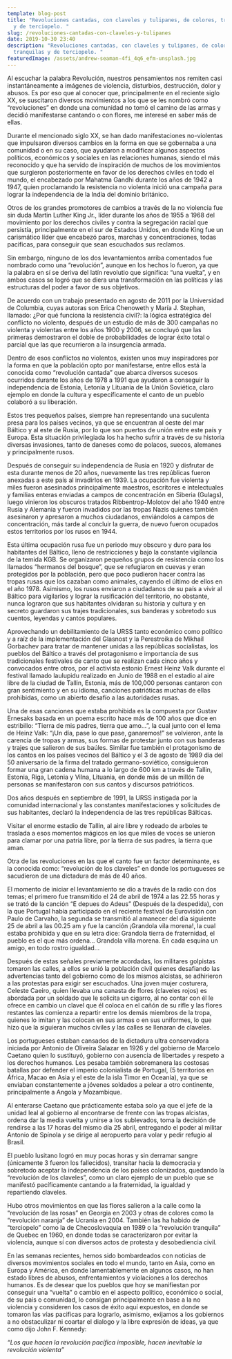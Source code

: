 ```yaml
---
template: blog-post
title: "Revoluciones cantadas, con claveles y tulipanes, de colores, tranquilas
  y de terciopelo. "
slug: /revoluciones-cantadas-con-claveles-y-tulipanes
date: 2019-10-30 23:40
description: "Revoluciones cantadas, con claveles y tulipanes, de colores,
  tranquilas y de terciopelo. "
featuredImage: /assets/andrew-seaman-4fi_4q6_efm-unsplash.jpg
---
```

Al escuchar la palabra Revolución, nuestros pensamientos nos remiten casi instantáneamente a imágenes de violencia, disturbios, destrucción, dolor y abusos. Es por eso que al conocer que, principalmente en el reciente siglo XX, se suscitaron diversos movimientos a los que se les nombró como “revoluciones” en donde una comunidad no tomó el camino de las armas y decidió manifestarse cantando o con flores, me interesé en saber más de ellas. 

Durante el mencionado siglo XX, se han dado manifestaciones no-violentas que impulsaron diversos cambios en la forma en que se gobernaba a una comunidad o en su caso, que ayudaron a modificar algunos aspectos políticos, económicos y sociales en las relaciones humanas, siendo el más reconocido y que ha servido de inspiración de muchos de los movimientos que surgieron posteriormente en favor de los derechos civiles en todo el mundo, el encabezado por Mahatma Gandhi durante los años de 1942 a 1947, quien proclamando la resistencia no violenta inició una campaña para lograr la independencia de la India del dominio británico. 

Otros de los grandes promotores de cambios a través de la no violencia fue sin duda Martin Luther King Jr., líder durante los años de 1955 a 1968 del movimiento por los derechos civiles y contra la segregación racial que persistía, principalmente en el sur de Estados Unidos, en donde King fue un carismático líder que encabezó paros, marchas y concentraciones, todas pacificas, para conseguir que sean escuchados sus reclamos.

Sin embargo, ninguno de los dos levantamientos arriba comentados fue nombrado como una “revolución”, aunque en los hechos lo fueron, ya que la palabra en sí se deriva del latín revolutio que significa: “una vuelta”, y en ambos casos se logró que se diera una transformación en las políticas y las estructuras del poder a favor de sus objetivos.

De acuerdo con un trabajo presentado en agosto de 2011 por la Universidad de Columbia, cuyas autoras son Erica Chenoweth y María J. Stephan, llamado: ¿Por qué funciona la resistencia civil?: la lógica estratégica del conflicto no violento, después de un estudio de más de 300 campañas no violenta y violentas entre los años 1900 y 2006, se concluyó que las primeras demostraron el doble de probabilidades de lograr éxito total o parcial que las que recurrieron a la insurgencia armada.

Dentro de esos conflictos no violentos, existen unos muy inspiradores por la forma en que la población opto por manifestarse, entre ellos está la conocida como “revolución cantada” que abarca diversos sucesos ocurridos durante los años de 1978 a 1991 que ayudaron a conseguir la independencia de Estonia, Letonia y Lituania de la Unión Soviética, claro ejemplo en donde la cultura y específicamente el canto de un pueblo colaboró a su liberación.

Estos tres pequeños países, siempre han representando una suculenta presa para los países vecinos, ya que se encuentran al oeste del mar Báltico y al este de Rusia, por lo que son puertos de unión entre este país y Europa. Esta situación privilegiada los ha hecho sufrir a través de su historia diversas invasiones, tanto de daneses como de polacos, suecos, alemanes y principalmente rusos.

Después de conseguir su independencia de Rusia en 1920 y disfrutar de esta durante menos de 20 años, nuevamente las tres repúblicas fueron anexadas a este país al invadirlos en 1939. La ocupación fue violenta y miles fueron asesinados principalmente maestros, escritores e intelectuales y familias enteras enviadas a campos de concentración en Siberia (Gulags), luego vinieron los obscuros tratados Ribbentrop-Molotov del año 1940 entre Rusia y Alemania y fueron invadidos por las tropas Nazis quienes también asesinaron y apresaron a muchos ciudadanos, enviándolos a campos de concentración, más tarde al concluir la guerra, de nuevo fueron ocupados estos territorios por los rusos en 1944.

Esta última ocupación rusa fue un periodo muy obscuro y duro para los habitantes del Báltico, lleno de restricciones y bajo la constante vigilancia de la temida KGB. Se organizaron pequeños grupos de resistencia como los llamados “hermanos del bosque”, que se refugiaron en cuevas y eran protegidos por la población, pero que poco pudieron hacer contra las tropas rusas que los cazaban como animales, cayendo el último de ellos en el año 1978. Asimismo, los rusos enviaron a ciudadanos de su país a vivir al Báltico para vigilarlos y lograr la rusificación del territorio, no obstante, nunca lograron que sus habitantes olvidaran su historia y cultura y en secreto guardaron sus trajes tradicionales, sus banderas y sobretodo sus cuentos, leyendas y cantos populares. 

Aprovechando un debilitamiento de la URSS tanto económico como político y a raíz de la implementación del Glasnost y la Perestroika de Mikhail Gorbachev para tratar de mantener unidas a las repúblicas socialistas, los pueblos del Báltico a través del protagonismo e importancia de sus tradicionales festivales de canto que se realizan cada cinco años y convocados entre otros, por el activista estonio Ernest Heinz Valk durante el festival llamado laulupidu realizado en Junio de 1988 en el estadio al aire libre de la ciudad de Tallin, Estonia, más de 100,000 personas cantaron con gran sentimiento y en su idioma, canciones patrióticas muchas de ellas prohibidas, como un abierto desafío a las autoridades rusas.

Una de esas canciones que estaba prohibida es la compuesta por Gustav Ernesaks basada en un poema escrito hace más de 100 años que dice en estribillo: “Tierra de mis padres, tierra que amo…”, la cual junto con el lema de Heinz Valk: “¡Un día, pase lo que pase, ganaremos!” se volvieron, ante la carencia de tropas y armas, sus formas de protestar junto con sus banderas y trajes que salieron de sus baúles. Similar fue también el protagonismo de los cantos en los países vecinos del Báltico y el 3 de agosto de 1989 día del 50 aniversario de la firma del tratado germano-soviético, consiguieron formar una gran cadena humana a lo largo de 600 km a través de Tallin, Estonia, Riga, Letonia y Vilna, Lituania, en donde más de un millón de personas se manifestaron con sus cantos y discursos patrióticos.

Dos años después en septiembre de 1991, la URSS instigada por la comunidad internacional y las constantes manifestaciones y solicitudes de sus habitantes, declaró la independencia de las tres repúblicas Bálticas.

Visitar el enorme estadio de Tallin, al aire libre y rodeado de arboles te traslada a esos momentos mágicos en los que miles de voces se unieron para clamar por una patria libre, por la tierra de sus padres, la tierra que aman.

Otra de las revoluciones en las que el canto fue un factor determinante, es la conocida como: “revolución de los claveles” en donde los portugueses se sacudieron de una dictadura de más de 40 años.

El momento de iniciar el levantamiento se dio a través de la radio con dos temas; el primero fue transmitido el 24 de abril de 1974 a las 22.55 horas y se trató de la canción “E depues do Adeus” (Después de la despedida), con la que Portugal había participado en el reciente festival de Eurovisión con Paulo de Carvaho, la segunda se transmitió al amanecer del día siguiente 25 de abril a las 00.25 am y fue la canción ¡Grandola vila morena!, la cual estaba prohibida y que en su letra dice: Grandola tierra de fraternidad, el pueblo es el que más ordena… Grandola villa morena. En cada esquina un amigo, en todo rostro igualdad…

Después de estas señales previamente acordadas, los militares golpistas tomaron las calles, a ellos se unió la población civil quienes desafiando las advertencias tanto del gobierno como de los mismos alcistas, se adhirieron a las protestas para exigir ser escuchados. Una joven mujer costurera, Celeste Caeiro, quien llevaba una canasta de flores (claveles rojos) es abordada por un soldado que le solicita un cigarro, al no contar con él le ofrece en cambio un clavel que él coloca en el cañón de su rifle y las flores restantes las comienza a repartir entre los demás miembros de la tropa, quienes lo imitan y las colocan en sus armas o en sus uniformes, lo que hizo que la siguieran muchos civiles y las calles se llenaran de claveles.

Los portugueses estaban cansados de la dictadura ultra conservadora iniciada por Antonio de Oliveira Salazar en 1926 y del gobierno de Marcelo Caetano quien lo sustituyó, gobierno con ausencia de libertades y respeto a los derechos humanos. Les pesaba también sobremanera las costosas batallas por defender el imperio colonialista de Portugal, (5 territorios en África, Macao en Asia y el este de la isla Timor en Oceanía), ya que se enviaban constantemente a jóvenes soldados a pelear a otro continente, principalmente a Angola y Mozambique.

Al enterarse Caetano que prácticamente estaba solo ya que el jefe de la unidad leal al gobierno al encontrarse de frente con las tropas alcistas, ordena dar la media vuelta y unirse a los sublevados, toma la decisión de rendirse a las 17 horas del mismo día 25 abril, entregando el poder al militar Antonio de Spínola y se dirige al aeropuerto para volar y pedir refugio al Brasil.

El pueblo lusitano logró en muy pocas horas y sin derramar sangre (únicamente 3 fueron los fallecidos), transitar hacia la democracia y sobretodo aceptar la independencia de los países colonizados, quedando la “revolución de los claveles”, como un claro ejemplo de un pueblo que se manifestó pacíficamente cantando a la fraternidad, la igualdad y repartiendo claveles.

Hubo otros movimientos en que las flores salieron a la calle como la “revolución de las rosas” en Georgia en 2003 y otras de colores como la “revolución naranja” de Ucrania en 2004. También las ha habido de “terciopelo” como la de Checoslovaquia en 1989 o la “revolución tranquila” de Quebec en 1960, en donde todas se caracterizaron por evitar la violencia, aunque sí con diversos actos de protesta y desobediencia civil.

En las semanas recientes, hemos sido bombardeados con noticias de diversos movimientos sociales en todo el mundo, tanto en Asia, como en Europa y América, en donde lamentablemente en algunos casos, no han estado libres de abusos, enfrentamientos y violaciones a los derechos humanos. Es de desear que los pueblos que hoy se manifiestan por conseguir una “vuelta” o cambio en el aspecto político, económico o social, de su país o comunidad, lo consigan principalmente en base a la no violencia y consideren los casos de éxito aquí expuestos, en donde se tomaron las vías pacificas para lograrlo, asimismo, exijamos a los gobiernos a no obstaculizar ni coartar el dialogo y la libre expresión de ideas, ya que como dijo John F. Kennedy: 

*“Los que hacen la revolución pacífica imposible, hacen inevitable la revolución violenta”*